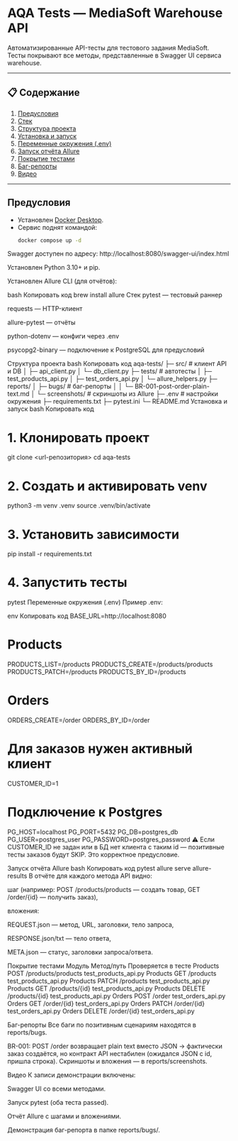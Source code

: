 # AQA Tests — MediaSoft Warehouse API

Автоматизированные API-тесты для тестового задания MediaSoft.  
Тесты покрывают все методы, представленные в Swagger UI сервиса warehouse.

---

## 📋 Содержание
1. [Предусловия](#предусловия)  
2. [Стек](#стек)  
3. [Структура проекта](#структура-проекта)  
4. [Установка и запуск](#установка-и-запуск)  
5. [Переменные окружения (.env)](#переменные-окружения-env)  
6. [Запуск отчёта Allure](#запуск-отчёта-allure)  
7. [Покрытие тестами](#покрытие-тестами)  
8. [Баг-репорты](#баг-репорты)  
9. [Видео](#видео)

---

## Предусловия
- Установлен [Docker Desktop](https://www.docker.com/products/docker-desktop/).  
- Сервис поднят командой:
  ```bash
  docker compose up -d
Swagger доступен по адресу: http://localhost:8080/swagger-ui/index.html

Установлен Python 3.10+ и pip.

Установлен Allure CLI (для отчётов):

bash
Копировать код
brew install allure
Стек
pytest — тестовый раннер

requests — HTTP-клиент

allure-pytest — отчёты

python-dotenv — конфиги через .env

psycopg2-binary — подключение к PostgreSQL для предусловий

Структура проекта
bash
Копировать код
aqa-tests/
├─ src/                   # клиент API и DB
│  ├─ api_client.py
│  └─ db_client.py
├─ tests/                 # автотесты
│  ├─ test_products_api.py
│  ├─ test_orders_api.py
│  └─ allure_helpers.py
├─ reports/
│  ├─ bugs/               # баг-репорты
│  │   └─ BR-001-post-order-plain-text.md
│  └─ screenshots/        # скриншоты из Allure
├─ .env                   # настройки окружения
├─ requirements.txt
├─ pytest.ini
└─ README.md
Установка и запуск
bash
Копировать код
# 1. Клонировать проект
git clone <url-репозитория>
cd aqa-tests

# 2. Создать и активировать venv
python3 -m venv .venv
source .venv/bin/activate

# 3. Установить зависимости
pip install -r requirements.txt

# 4. Запустить тесты
pytest
Переменные окружения (.env)
Пример .env:

env
Копировать код
BASE_URL=http://localhost:8080

# Products
PRODUCTS_LIST=/products
PRODUCTS_CREATE=/products/products
PRODUCTS_PATCH=/products
PRODUCTS_BY_ID=/products

# Orders
ORDERS_CREATE=/order
ORDERS_BY_ID=/order

# Для заказов нужен активный клиент
CUSTOMER_ID=1

# Подключение к Postgres
PG_HOST=localhost
PG_PORT=5432
PG_DB=postgres_db
PG_USER=postgres_user
PG_PASSWORD=postgres_password
⚠️ Если CUSTOMER_ID не задан или в БД нет клиента с таким id — позитивные тесты заказов будут SKIP. Это корректное предусловие.

Запуск отчёта Allure
bash
Копировать код
pytest
allure serve allure-results
В отчёте для каждого метода API видно:

шаг (например: POST /products/products — создать товар, GET /order/{id} — получить заказ),

вложения:

REQUEST.json — метод, URL, заголовки, тело запроса,

RESPONSE.json/txt — тело ответа,

META.json — статус, заголовки запроса/ответа.

Покрытие тестами
Модуль	Метод/путь	Проверяется в тесте
Products	POST /products/products	test_products_api.py
Products	GET /products	test_products_api.py
Products	PATCH /products	test_products_api.py
Products	GET /products/{id}	test_products_api.py
Products	DELETE /products/{id}	test_products_api.py
Orders	POST /order	test_orders_api.py
Orders	GET /order/{id}	test_orders_api.py
Orders	PATCH /order/{id}	test_orders_api.py
Orders	DELETE /order/{id}	test_orders_api.py

Баг-репорты
Все баги по позитивным сценариям находятся в reports/bugs.

BR-001: POST /order возвращает plain text вместо JSON
→ фактически заказ создаётся, но контракт API нестабилен (ожидался JSON с id, пришла строка).
Скриншоты и вложения — в reports/screenshots.

Видео
К записи демонстрации включены:

Swagger UI со всеми методами.

Запуск pytest (оба теста passed).

Отчёт Allure с шагами и вложениями.

Демонстрация баг-репорта в папке reports/bugs/.